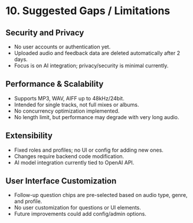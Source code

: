 # 10. Suggested Gaps / Limitations

## Security and Privacy

- No user accounts or authentication yet.  
- Uploaded audio and feedback data are deleted automatically after 2 days.  
- Focus is on AI integration; privacy/security is minimal currently.

## Performance & Scalability

- Supports MP3, WAV, AIFF up to 48kHz/24bit.  
- Intended for single tracks, not full mixes or albums.  
- No concurrency optimization implemented.  
- No length limit, but performance may degrade with very long audio.

## Extensibility

- Fixed roles and profiles; no UI or config for adding new ones.  
- Changes require backend code modification.  
- AI model integration currently tied to OpenAI API.

## User Interface Customization

- Follow-up question chips are pre-selected based on audio type, genre, and profile.  
- No user customization for questions or UI elements.  
- Future improvements could add config/admin options.
